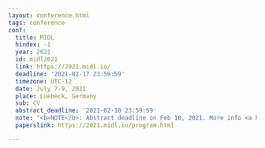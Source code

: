 ```yaml
---
layout: conference.html
tags: conference
conf:
  title: MIDL
  hindex: -1
  year: 2021
  id: midl2021
  link: https://2021.midl.io/
  deadline: '2021-02-17 23:59:59'
  timezone: UTC-12
  date: July 7-9, 2021
  place: Luebeck, Germany
  sub: CV
  abstract_deadline: '2021-02-10 23:59:59'
  note: "<b>NOTE</b>: Abstract deadline on Feb 10, 2021. More info <a href='https://2021.midl.io/dates.html'>here</a>."
  paperslink: https://2021.midl.io/program.html

---
```

